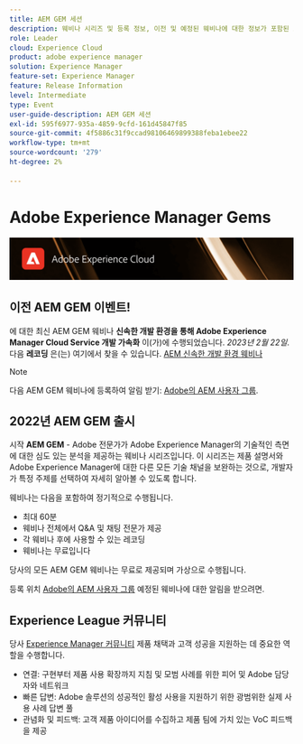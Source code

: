 ```yaml
---
title: AEM GEM 세션
description: 웨비나 시리즈 및 등록 정보, 이전 및 예정된 웨비나에 대한 정보가 포함된 AEM GEM의 랜딩 페이지입니다
role: Leader
cloud: Experience Cloud
product: adobe experience manager
solution: Experience Manager
feature-set: Experience Manager
feature: Release Information
level: Intermediate
type: Event
user-guide-description: AEM GEM 세션
exl-id: 595f6977-935a-4859-9cfd-161d45847f85
source-git-commit: 4f5886c31f9ccad98106469899388feba1ebee22
workflow-type: tm+mt
source-wordcount: '279'
ht-degree: 2%

---
```


# Adobe Experience Manager Gems

<img alt="디지털 환경" src="./assets/ADX_Gems.png"/>

## 이전 AEM GEM 이벤트!

<!--  Remove the comment marks, and put the upcoming event in the below table

<table style="max-width: 1214px;">
<tr>
  <td style="vertical-align: top;">
    <a href="https://www.youtube.com/watch?v=f1T9XU9TCJU">
      <img alt="Experience League LIVE Oct 25" src="assets/Oct25_2022_exl_live_banner_web_1920_WebBanner.png">
    </a>
    <div>
      <a href="https://www.youtube.com/watch?v=f1T9XU9TCJU">
        <strong>Deliver the right offer at the right time with decision management</strong>
      </a>
      <br/><em>with Sandra Hausmann, Ben Tepfer, Brandon Poyfair, and Jason Hickey</em>
      <br/><em>October 25, 2022</em>
    </div>
  </td>
</tr>
</table>

-->
에 대한 최신 AEM GEM 웨비나 **신속한 개발 환경을 통해 Adobe Experience Manager Cloud Service 개발 가속화** 이(가)에 수행되었습니다. *2023년 2월 22일*.
다음 **레코딩** 은(는) 여기에서 찾을 수 있습니다. [AEM 신속한 개발 환경 웨비나](gems2023/rapid-development-environments.md)

>[!NOTE]
>
> 다음 AEM GEM 웨비나에 등록하여 알림 받기: [Adobe의 AEM 사용자 그룹](https://aem-augs.adobe.com/).

## 2022년 AEM GEM 출시

시작 **AEM GEM** - Adobe 전문가가 Adobe Experience Manager의 기술적인 측면에 대한 심도 있는 분석을 제공하는 웨비나 시리즈입니다. 이 시리즈는 제품 설명서와 Adobe Experience Manager에 대한 다른 모든 기술 채널을 보완하는 것으로, 개발자가 특정 주제를 선택하여 자세히 알아볼 수 있도록 합니다.

웨비나는 다음을 포함하여 정기적으로 수행됩니다.

* 최대 60분
* 웨비나 전체에서 Q&amp;A 및 채팅 전문가 제공
* 각 웨비나 후에 사용할 수 있는 레코딩
* 웨비나는 무료입니다

당사의 모든 AEM GEM 웨비나는 무료로 제공되며 가상으로 수행됩니다.

등록 위치 [Adobe의 AEM 사용자 그룹](https://aem-augs.adobe.com/) 예정된 웨비나에 대한 알림을 받으려면.

## Experience League 커뮤니티

당사 [Experience Manager 커뮤니티](https://experienceleaguecommunities.adobe.com/t5/adobe-experience-manager/ct-p/adobe-experience-manager-community) 제품 채택과 고객 성공을 지원하는 데 중요한 역할을 수행합니다.

* 연결: 구현부터 제품 사용 확장까지 지침 및 모범 사례를 위한 피어 및 Adobe 담당자와 네트워크
* 빠른 답변: Adobe 솔루션의 성공적인 활성 사용을 지원하기 위한 광범위한 실제 사용 사례 답변 풀
* 관념화 및 피드백: 고객 제품 아이디어를 수집하고 제품 팀에 가치 있는 VoC 피드백을 제공
